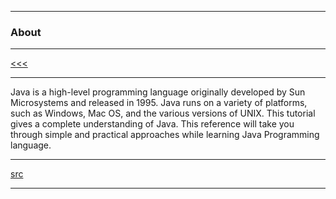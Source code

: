 
---

### About

---

[<<<]()

---

Java is a high-level programming language originally developed by Sun Microsystems and released in 1995. 
Java runs on a variety of platforms, such as Windows, Mac OS, and the various versions of UNIX. 
This tutorial gives a complete understanding of Java. 
This reference will take you through simple and practical approaches while learning Java Programming language.

---

[src](https://www.tutorialspoint.com/java/index.htm)

---
